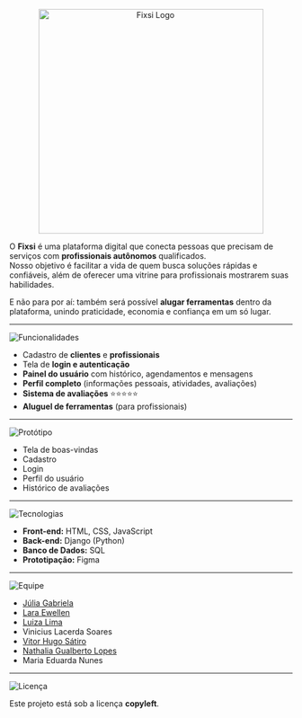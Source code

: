 <p align="center">
  <img src="https://i.imgur.com/Yr00EEf.png" alt="Fixsi Logo" width="400"/>
</p>

O **Fixsi** é uma plataforma digital que conecta pessoas que precisam de serviços com **profissionais autônomos** qualificados.  
Nosso objetivo é facilitar a vida de quem busca soluções rápidas e confiáveis, além de oferecer uma vitrine para profissionais mostrarem suas habilidades.  

E não para por aí: também será possível **alugar ferramentas** dentro da plataforma, unindo praticidade, economia e confiança em um só lugar.  

---

![Funcionalidades](https://img.shields.io/badge/🚀%20Funcionalidades-FF700C?style=for-the-badge&labelColor=FF700C&color=FF700C)

- Cadastro de **clientes** e **profissionais**  
- Tela de **login e autenticação**  
- **Painel do usuário** com histórico, agendamentos e mensagens  
- **Perfil completo** (informações pessoais, atividades, avaliações)  
- **Sistema de avaliações** ⭐⭐⭐⭐⭐  
- **Aluguel de ferramentas** (para profissionais)  

---

![Protótipo](https://img.shields.io/badge/🖼️%20Protótipo%20no%20Figma-FF700C?style=for-the-badge&labelColor=FF700C&color=FF700C)

- Tela de boas-vindas  
- Cadastro  
- Login  
- Perfil do usuário  
- Histórico de avaliações  

---

![Tecnologias](https://img.shields.io/badge/🛠️%20Tecnologias%20Utilizadas-FF700C?style=for-the-badge&labelColor=FF700C&color=FF700C)

- **Front-end:** HTML, CSS, JavaScript  
- **Back-end:** Django (Python)  
- **Banco de Dados:** SQL  
- **Prototipação:** Figma  

---

![Equipe](https://img.shields.io/badge/👩‍💻%20Equipe-FF700C?style=for-the-badge&labelColor=FF700C&color=FF700C)

- [Júlia Gabriela](https://github.com/Julia-Gabriela)  
- [Lara Ewellen](https://github.com/Laraewellen)  
- [Luiza Lima](https://github.com/luizalima13)  
- Vinicius Lacerda Soares  
- [Vitor Hugo Sátiro](https://github.com/vistor-garcia83)  
- [Nathalia Gualberto Lopes](https://github.com/ngualbertolopes)  
- Maria Eduarda Nunes 

---

![Licença](https://img.shields.io/badge/📜%20Licença-FF700C?style=for-the-badge&labelColor=FF700C&color=FF700C)

Este projeto está sob a licença **copyleft**.  

